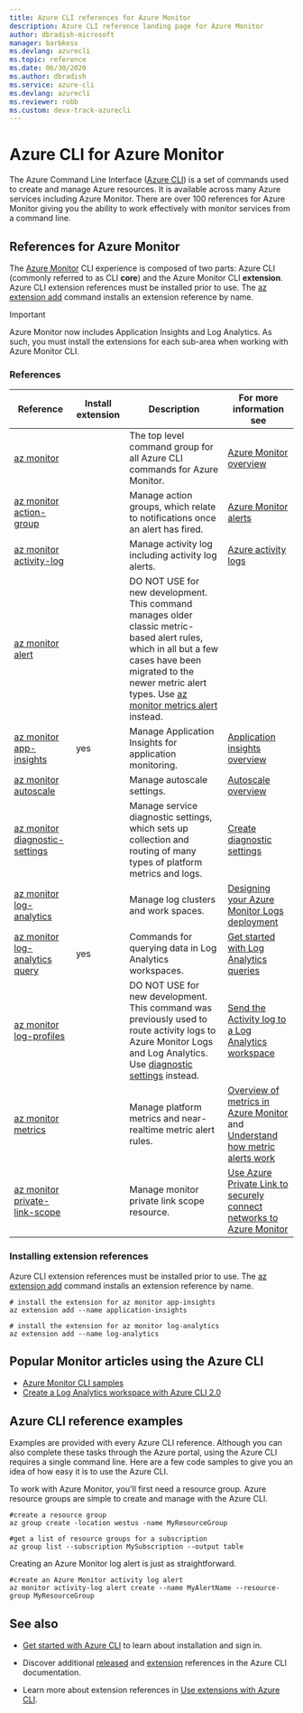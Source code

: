 ```yaml
---
title: Azure CLI references for Azure Monitor
description: Azure CLI reference landing page for Azure Monitor
author: dbradish-microsoft
manager: barbkess
ms.devlang: azurecli
ms.topic: reference
ms.date: 06/30/2020
ms.author: dbradish
ms.service: azure-cli
ms.devlang: azurecli
ms.reviewer: robb
ms.custom: devx-track-azurecli
---
```


# Azure CLI for Azure Monitor

The Azure Command Line Interface ([Azure CLI](./what-is-azure-cli.md)) is a set of commands used to create and manage Azure resources.  It is available across many Azure services including Azure Monitor.  There are over 100 references for Azure Monitor giving you the ability to work effectively with monitor services from a command line.

## References for Azure Monitor

The [Azure Monitor](/azure/azure-monitor/) CLI experience is composed of two parts: Azure CLI (commonly referred to as CLI **core**) and the Azure Monitor CLI **extension**.  Azure CLI extension references must be installed prior to use. The [az extension add](/cli/azure/extension?view=azure-cli-latest#az-extension-add) command installs an extension reference by name.

> [!IMPORTANT]
>
> Azure Monitor now includes Application Insights and Log Analytics. As such, you must install the extensions for each sub-area when working with Azure Monitor CLI.

### References

| Reference | Install extension | Description | For more information see
|-|-|-|-|
| [az monitor](/cli/azure/monitor) | | The top level command group for all Azure CLI commands for Azure Monitor. | [Azure Monitor overview](/azure/azure-monitor/overview)
| [az monitor action-group](/cli/azure/monitor/action-group) | | Manage action groups, which relate to notifications once an alert has fired. | [Azure Monitor alerts](/azure/azure-monitor/platform/alerts-overview)
| [az monitor activity-log](/cli/azure/monitor/activity-log) | | Manage activity log including activity log alerts. | [Azure activity logs](/azure/azure-monitor/platform/activity-log)
| [az monitor alert](/cli/azure/monitor/alert) | | DO NOT USE for new development.  This command manages older classic metric-based alert rules, which in all but a few cases have been migrated to the newer metric alert types. Use [az monitor metrics alert](/cli/azure/monitor/metrics/alert) instead. |
| [az monitor app-insights](/cli/azure/ext/application-insights/monitor/app-insights) | yes | Manage Application Insights for application monitoring. | [Application insights overview](/azure/azure-monitor/app/app-insights-overview)
| [az monitor autoscale](/cli/azure/monitor/autoscale) | | Manage autoscale settings. | [Autoscale overview](/azure/azure-monitor/platform/autoscale-overview)
| [az monitor diagnostic-settings](/cli/azure/monitor/diagnostic-settings) | | Manage service diagnostic settings, which sets up collection and routing of many types of platform metrics and logs. | [Create diagnostic settings](/azure/azure-monitor/platform/diagnostic-settings)
| [az monitor log-analytics](/cli/azure/monitor/log-analytics) | | Manage log clusters and work spaces. | [Designing your Azure Monitor Logs deployment](/azure/azure-monitor/platform/design-logs-deployment)
| [az monitor log-analytics query](/cli/azure/ext/log-analytics/monitor/log-analytics#ext-log-analytics-az-monitor-log-analytics-query) | yes | Commands for querying data in Log Analytics workspaces.  | [Get started with Log Analytics queries](/azure/azure-monitor/log-query/get-started-portal)
| [az monitor log-profiles](/cli/azure/monitor/log-profiles) | | DO NOT USE for new development.  This command was previously used to route activity logs to Azure Monitor Logs and Log Analytics.  Use [diagnostic settings](/azure/azure-monitor/platform/diagnostic-settings) instead.  | [Send the Activity log to a Log Analytics workspace](/azure/azure-monitor/platform/activity-log#send-to-log-analytics-workspace)
| [az monitor metrics](/cli/azure/monitor/metrics) | | Manage platform metrics and near-realtime metric alert rules. | [Overview of metrics in Azure Monitor](/azure/azure-monitor/platform/data-platform-metrics) and [Understand how metric alerts work](/azure/azure-monitor/platform/alerts-metric-overview)
| [az monitor private-link-scope](/cli/azure/monitor/private-link-scope) | | Manage monitor private link scope resource. | [Use Azure Private Link to securely connect networks to Azure Monitor](/azure/azure-monitor/platform/private-link-security)

### Installing extension references

Azure CLI extension references must be installed prior to use.  The [az extension add](./azure-cli-extensions-overview.md) command installs an extension reference by name.

```azurecli
# install the extension for az monitor app-insights
az extension add --name application-insights

# install the extension for az monitor log-analytics
az extension add --name log-analytics
```

## Popular Monitor articles using the Azure CLI

- [Azure Monitor CLI samples](/azure/azure-monitor/samples/cli-samples)
- [Create a Log Analytics workspace with Azure CLI 2.0](/azure/azure-monitor/learn/quick-create-workspace-cli)

## Azure CLI reference examples

Examples are provided with every Azure CLI reference. Although you can also complete these tasks through the Azure portal, using the Azure CLI requires a single command line.  Here are a few code samples to give you an idea of how easy it is to use the Azure CLI.

To work with Azure Monitor, you'll first need a resource group.  Azure resource groups are simple to create and manage with the Azure CLI.  

```azurecli
#create a resource group
az group create -location westus -name MyResourceGroup

#get a list of resource groups for a subscription
az group list --subscription MySubscription --output table
```

Creating an Azure Monitor log alert is just as straightforward.

```azurecli
#create an Azure Monitor activity log alert
az monitor activity-log alert create --name MyAlertName --resource-group MyResourceGroup
```

## See also

- [Get started with Azure CLI](./get-started-with-azure-cli.md) to learn about installation and sign in.

- Discover additional [released](/cli/azure/reference-index) and [extension](./azure-cli-extensions-list.md) references in the Azure CLI documentation.

- Learn more about extension references in [Use extensions with Azure CLI](./azure-cli-extensions-overview.md).